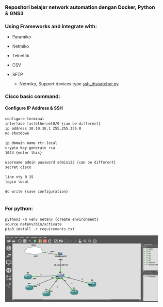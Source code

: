 ### Repositori belajar network automation dengan Docker, Python & GNS3

### Using Frameworks and integrate with:
* Paramiko
* Netmiko
* Telnetlib
* CSV
* SFTP

  * Netmiko, Support devices type [ssh_dispatcher.py](https://github.com/ktbyers/netmiko/blob/master/netmiko/ssh_dispatcher.py)
### Cisco basic command:

 #### Configure IP Address & SSH
   
   ```
   configure terminal
   interface fastethernet0/0 {can be different}
   ip address 10.10.10.1 255.255.255.0 
   no shutdown
   
   ip domain name rtr.local
   crypto key generate rsa
   1024 {enter this}
   
   username admin password admin123 {can be different}
   secret cisco
   
   line vty 0 15
   login local
   
   do write {save configuration}
     
   ```
 ### For python:
   ```
   python3 -m venv netenv {create environment}
   source netenv/bin/activate
   pip3 install -r requirements.txt
   ```
   
   ![](https://github.com/danielcristho/Net-automation/blob/main/lab1.png)
   
   


 
